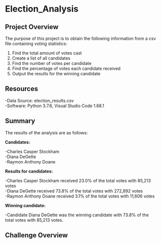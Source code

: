 # Election_Analysis

## Project Overview
The purpose of this project is to obtain the following information from a csv file containing voting statistics:
1) Find the total amount of votes cast
2) Create a list of all candidates
3) Find the number of votes per candidate
4) Find the percentage of votes each candidate received
5) Output the results for the winning candidate 

## Resources
-Data Source: election_results.csv<br/>
-Software: Python 3.7.6, Visual Studio Code 1.68.1

## Summary
The  results of the analysis are as follows:

**Candidates:**<br/>

-Charles Casper Stockham<br/>
-Diana DeGette<br/>
-Raymon Anthony Doane<br/>
  
**Results for candidates:**<br/>

-Charles Casper Stockham received 23.0% of the total votes with 85,213 votes<br/>
-Diana DeGette received 73.8% of the total votes with 272,892 votes<br/>
-Raymon Anthony Doane received 3.1% of the total votes with 11,606 votes<br/>
  
**Winning candidate:**<br/>

-Candidate Diana DeGette was the winning candidate with 73.8% of the total votes with 85,213 votes. 

## Challenge Overview
